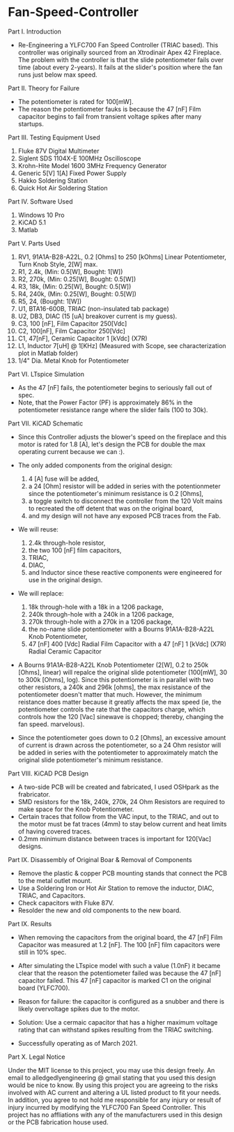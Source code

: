 # Fan-Speed-Controller

Part I. Introduction
   * Re-Engineering a YLFC700 Fan Speed Controller (TRIAC based). This controller was originally sourced from an Xtrodinair Apex 42 Fireplace. The problem with the controller is that the slide potentiometer fails over time (about every 2-years). It fails at the slider's position where the fan runs just below max speed. 

Part II. Theory for Failure
   * The potentiometer is rated for 100[mW].
   * The reason the potentiometer fauks is because the 47 [nF] Film capacitor begins to fail from transient voltage spikes after many startups.
   
Part III. Testing Equipment Used
1. Fluke 87V Digital Multimeter
2. Siglent SDS 1104X-E 100MHz Oscilloscope
3. Krohn-Hite Model 1600 3MHz Frequency Generator
4. Generic 5[V] 1[A] Fixed Power Supply
5. Hakko Soldering Station
6. Quick Hot Air Soldering Station

Part IV. Software Used
1. Windows 10 Pro
2. KiCAD 5.1
3. Matlab

Part V. Parts Used
1. RV1, 91A1A-B28-A22L, 0.2 [Ohms] to 250 [kOhms] Linear Potentiometer, Turn Knob Style, 2[W] max.
2. R1, 2.4k, (Min: 0.5[W], Bought: 1[W])
3. R2, 270k, (Min: 0.25[W], Bought: 0.5[W])
4. R3, 18k,  (Min: 0.25[W], Bought: 0.5[W])
5. R4, 240k, (Min: 0.25[W], Bought: 0.5[W])
6. R5, 24, (Bought: 1[W])
7. U1, BTA16-600B, TRIAC (non-insulated tab package)
8. U2, DB3, DIAC (15 [uA] breakover current is my guess).
9. C3, 100 [nF], Film Capacitor 250[Vdc]
10. C2, 100[nF], Film Capacitor 250[Vdc]
11. C1, 47[nF], Ceramic Capacitor 1 [kVdc] (X7R)
12. L1, Inductor 7[uH] @ 1[KHz] (Measured with Scope, see characterization plot in Matlab folder)
13. 1/4" Dia. Metal Knob for Potentiometer

Part VI. LTspice Simulation
   * As the 47 [nF] fails, the potentiometer begins to seriously fall out of spec. 
   * Note, that the Power Factor (PF) is approximately 86% in the potentiometer resistance range where the slider fails (100 to 30k).

Part VII. KiCAD Schematic
   * Since this Controller adjusts the blower's speed on the fireplace and this motor is rated for 1.8 [A], let's design the PCB for double the max operating current because we can :). 
   * The only added components from the original design:
      1. 4 [A] fuse will be added, 
      2. a 24 [Ohm] resistor will be added in series with the potentionmeter since the potentiometer's minimum resistance is 0.2 [Ohms],
      3. a toggle switch to disconnect the controller from the 120 Volt mains to recreated the off detent that was on the original board, 
      4. and my design will not have any exposed PCB traces from the Fab.
      
   * We will reuse:
      1. 2.4k through-hole resistor,
      2. the two 100 [nF] film capacitors, 
      3. TRIAC, 
      4. DIAC, 
      5. and Inductor since these reactive components were engineered for use in the original design.

   * We will replace:
      1. 18k through-hole with a 18k in a 1206 package,
      2. 240k through-hole with a 240k in a 1206 package,
      3. 270k through-hole with a 270k in a 1206 package,
      4. the no-name slide potentiometer with a Bourns 91A1A-B28-A22L Knob Potentiometer,
      5. 47 [nF] 400 [Vdc] Radial Film Capacitor with a 47 [nF] 1 [kVdc] (X7R) Radial Ceramic Capacitor
     
   * A Bourns 91A1A-B28-A22L Knob Potentiometer (2[W], 0.2 to 250k [Ohms], linear) will repalce the original slide potentiometer (100[mW], 30 to 300k [Ohms], log). Since this potentiometer is in parallel with two other resistors, a 240k and 296k [ohms], the max resistance of the potentiometer doesn't matter that much. However, the minimum reistance does matter because it greatly affects the max speed (ie, the potentiometer controls the rate that the capacitors charge, which controls how the 120 [Vac] sinewave is chopped; thereby, changing the fan speed. marvelous).
   * Since the potentiometer goes down to 0.2 [Ohms], an excessive amount of current is drawn across the potentiometer, so a 24 Ohm resistor will be added in series with the potentiometer to approximately match the original slide potentiometer's minimum resistance. 
  
 Part VIII. KiCAD PCB Design
   * A two-side PCB will be created and fabricated, I used OSHpark as the frabricator.
   * SMD resistors for the 18k, 240k, 270k, 24 Ohm Resistors are required to make space for the Knob Potentiometer.
   * Certain traces that follow from the VAC input, to the TRIAC, and out to the motor must be fat traces (4mm) to stay below current and heat limits of having covered traces.
   * 0.2mm minimum distance between traces is important for 120[Vac] designs.

Part IX. Disassembly of Original Boar & Removal of Components
   * Remove the plastic & copper PCB mounting stands that connect the PCB to the metal outlet mount.
   * Use a Soldering Iron or Hot Air Station to remove the inductor, DIAC, TRIAC, and Capacitors.
   * Check capacitors with Fluke 87V.
   * Resolder the new and old components to the new board. 

Part IX. Results
   * When removing the capacitors from the original board, the 47 [nF] Film Capacitor was measured at 1.2 [nF]. The 100 [nF] film capacitors were still in 10% spec.
   * After simulating the LTspice model with such a value (1.0nF) it became clear that the reason the potentiometer failed was because the 47 [nF] capacitor failed. This 47 [nF] capacitor is marked C1 on the original board (YLFC700).
   * Reason for failure: the capacitor is configured as a snubber and there is likely overvoltage spikes due to the motor.
   * Solution: Use a cermaic capacitor that has a higher maximum voltage rating that can withstand spikes resulting from the TRIAC switching. 
   
   * Successfully operating as of March 2021.
  
   
Part X. Legal Notice
 
Under the MIT license to this project, you may use this design freely. An email to alledgedlyengineering @ gmail stating that you used this design would be nice to know. By using this project you are agreeing to the risks involved with AC current and altering a UL listed product to fit your needs. In addition, you agree to not hold me responsible for any injury or result of injury incurred by modifying the YLFC700 Fan Speed Controller. This project has no affliations with any of the manufacturers used in this design or the PCB fabrication house used.  
